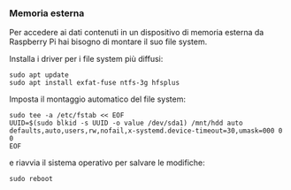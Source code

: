 ### Memoria esterna

Per accedere ai dati contenuti in un dispositivo di memoria esterna da Raspberry Pi hai bisogno di montare il suo file system.

Installa i driver per i file system più diffusi:
```
sudo apt update
sudo apt install exfat-fuse ntfs-3g hfsplus
```

Imposta il montaggio automatico del file system:
```
sudo tee -a /etc/fstab << EOF
UUID=$(sudo blkid -s UUID -o value /dev/sda1) /mnt/hdd auto defaults,auto,users,rw,nofail,x-systemd.device-timeout=30,umask=000 0 0
EOF
```

e riavvia il sistema operativo per salvare le modifiche:
```
sudo reboot
```
